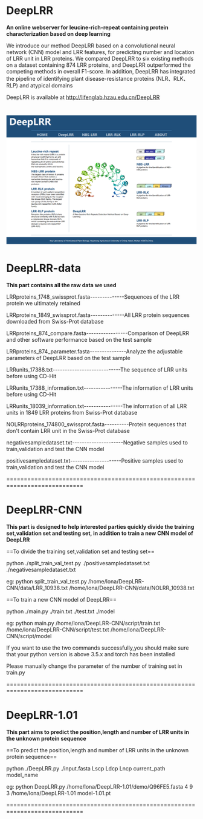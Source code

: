 # DeepLRR
**An online webserver for leucine-rich-repeat containing protein characterization based on deep learning**

We introduce our method DeepLRR based on a convolutional neural network (CNN) model and LRR features, for predicting number and location of LRR unit in LRR proteins. We compared DeepLRR to six existing methods on a dataset containing 874 LRR proteins, and DeepLRR outperformed the competing methods in overall F1-score. In addition, DeepLRR has integrated the pipeline of identifying plant disease-resistance proteins (NLR、RLK、RLP) and atypical domains

DeepLRR is available at http://lifenglab.hzau.edu.cn/DeepLRR   

![image](https://github.com/zhenyaliu77/DeepLRR/blob/master/deeplrr.png)
============================================================================
# DeepLRR-data
**This part contains all the raw data we used**   

LRRproteins_1748_swissprot.fasta--------------Sequences of the LRR protein we ultimately retained

LRRproteins_1849_swissprot.fasta--------------All LRR protein sequences downloaded from Swiss-Prot database

LRRproteins_874_compare.fasta-----------------Comparison of DeepLRR and other software performance based on the test sample

LRRproteins_874_parameter.fasta---------------Analyze the adjustable parameters of DeepLRR based on the test sample

LRRunits_17388.txt----------------------------The sequence of LRR units before using CD-Hit

LRRunits_17388_information.txt----------------The information of LRR units before using CD-Hit

LRRunits_18039_information.txt----------------The information of all LRR units in 1849 LRR proteins from Swiss-Prot database

NOLRRproteins_174800_swissprot.fasta----------Protein sequences that don't contain LRR unit in the Swiss-Prot database

negativesampledataset.txt---------------------Negative samples used to train,validation and test the CNN model

positivesampledataset.txt---------------------Positive samples used to train,validation and test the CNN model

============================================================================
# DeepLRR-CNN
**This part is designed to help interested parties quickly divide the training set,validation set and testing set, in addition to train a new CNN model of DeepLRR**

==To divide the training set,validation set and testing set==   

python ./split_train_val_test.py  ./positivesampledataset.txt  ./negativesampledataset.txt   

eg:  python split_train_val_test.py /home/lona/DeepLRR-CNN/data/LRR_10938.txt /home/lona/DeepLRR-CNN/data/NOLRR_10938.txt

==To train a new CNN model of DeepLRR==   

python ./main.py ./train.txt ./test.txt ./model   

eg:  python main.py /home/lona/DeepLRR-CNN/script/train.txt /home/lona/DeepLRR-CNN/script/test.txt /home/lona/DeepLRR-CNN/script/model

If you want to use the two commands successfully,you should make sure that your python version is above 3.5.x and torch has been installed   

Please manually change the parameter of the number of training set in train.py

============================================================================
# DeepLRR-1.01
**This part aims to predict the position,length and number of LRR units in the unknown protein sequence**

==To predict the position,length and number of LRR units in the unknown protein sequence==   

python ./DeepLRR.py ./input.fasta Lscp Ldcp Lncp current_path model_name   

eg:   python DeepLRR.py /home/lona/DeepLRR-1.01/demo/Q96FE5.fasta 4 9 3 /home/lona/DeepLRR-1.01 model-1.01.pt

============================================================================


